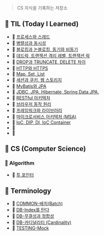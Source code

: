 > CS 지식을 기록하는 저장소 <p>


## 📌 TIL (Today I Learned)
- 🍪 [프로세스와 스레드](https://github.com/M1nKyu/CS-Studies/blob/main/TIL/%ED%94%84%EB%A1%9C%EC%84%B8%EC%8A%A4%EC%99%80%20%EC%8A%A4%EB%A0%88%EB%93%9C.md)
- 🍪 [병렬성과 동시성](https://github.com/M1nKyu/CS-Studies/blob/main/TIL/%EB%B3%91%EB%A0%AC%EC%84%B1(Parallelism)%EA%B3%BC%20%EB%8F%99%EC%8B%9C%EC%84%B1(Concurrency).md)
- 🍪 [블로킹과 논블로킹, 동기와 비동기](https://github.com/M1nKyu/CS-Studies/blob/main/00%20TIL/%EB%B8%94%EB%A1%9C%ED%82%B9%EA%B3%BC%20%EB%85%BC%EB%B8%94%EB%A1%9C%ED%82%B9%2C%20%EB%8F%99%EA%B8%B0%EC%99%80%20%EB%B9%84%EB%8F%99%EA%B8%B0.md)
- 🍪 [데드락, 트랜잭션 격리 레벨, 트랜잭션 락](https://github.com/M1nKyu/CS-Studies/blob/main/00%20TIL/%EB%8D%B0%EB%93%9C%EB%9D%BD%2C%20%ED%8A%B8%EB%9E%9C%EC%9E%AD%EC%85%98%20%EA%B2%A9%EB%A6%AC%20%EB%A0%88%EB%B2%A8%2C%20%ED%8A%B8%EB%9E%9C%EC%9E%AD%EC%85%98%20%EB%9D%BD%20%E2%98%85.md)
- 🍪 [DROP과 TRUNCATE, DELETE 차이](https://github.com/M1nKyu/CS-Studies/blob/main/00%20TIL/DROP%EA%B3%BC%20TRUNCATE%2C%20DELETE%20%EC%B0%A8%EC%9D%B4.md)
- 🍪 [HTTP와 HTTPS](https://github.com/M1nKyu/CS-Studies/blob/main/00%20TIL/HTTP%EC%99%80%20HTTPS.md)
- 🍪 [Map, Set, List](https://github.com/M1nKyu/CS-Studies/blob/main/00%20TIL/Map%2C%20Set%2C%20List.md)
- 🍪 [세션과 쿠키, 웹 스토리지](https://github.com/M1nKyu/CS-Studies/blob/main/00%20TIL/%EC%84%B8%EC%85%98%EA%B3%BC%20%EC%BF%A0%ED%82%A4%2C%20%EC%9B%B9%20%EC%8A%A4%ED%86%A0%EB%A6%AC%EC%A7%80.md)
- 🍪 [MyBatis와 JPA](https://github.com/M1nKyu/CS-Studies/blob/main/00%20TIL/MyBatis%EC%99%80%20JPA.md)
- 🍪 [JDBC, JPA, Hibernate, Spring Data JPA.](https://github.com/M1nKyu/CS-Studies/blob/main/00%20TIL/JDBC%2C%20JPA%2C%20Hibernate%2C%20Spring%20Data%20JPA.md)
- 🍪 [RESTful 아키텍처](https://github.com/M1nKyu/CS-Studies/blob/main/00%20TIL/RESTful%20%EC%95%84%ED%82%A4%ED%85%8D%EC%B2%98.md)
- 🍪 [브라우저 동작 원리](https://github.com/M1nKyu/CS-Studies/blob/main/00%20TIL/%EB%B8%8C%EB%9D%BC%EC%9A%B0%EC%A0%80%20%EB%8F%99%EC%9E%91%20%EC%9B%90%EB%A6%AC.md)
- 🍪 [프레임워크와 라이브러리](https://github.com/M1nKyu/CS-Studies/blob/main/00%20TIL/%ED%94%84%EB%A0%88%EC%9E%84%EC%9B%8C%ED%81%AC%EC%99%80%20%EB%9D%BC%EC%9D%B4%EB%B8%8C%EB%9F%AC%EB%A6%AC.md)
- 🍪 [마이크로서비스 아키텍처 (MSA)](https://github.com/M1nKyu/CS-Studies/blob/main/00%20TIL/%EB%A7%88%EC%9D%B4%ED%81%AC%EB%A1%9C%EC%84%9C%EB%B9%84%EC%8A%A4%20%EC%95%84%ED%82%A4%ED%85%8D%EC%B2%98%20(MSA).md)
- 🍪 [IoC, DIP, DI, IoC Container](https://github.com/M1nKyu/CS-Studies/blob/main/00%20TIL/IoC%EC%99%80%20DI%20(%2BDIP%2C%20IoC%20Container).md)
- 🍪 []()
- 🍪 []()

## 📌 CS (Computer Science)
### 🧠 Algorithm
- 🍪 [투 포인터](https://github.com/M1nKyu/CS-Studies/blob/main/01%20Algorithm/%ED%88%AC%20%ED%8F%AC%EC%9D%B8%ED%84%B0%20%EC%95%8C%EA%B3%A0%EB%A6%AC%EC%A6%98.md)

<!--
### 📊 Data-Structure

### 🌐 Network

### 💾 Database

### 💻 Computer-Architecture

### 🐧 Operating-System

### 🛠️ Software-Engineering -->


## 📌 Terminology
- 🍪 [COMMON-배치(Batch)](https://github.com/M1nKyu/CS-Studies/blob/main/10%20CS-Terminologies/COMMON-%EB%B0%B0%EC%B9%98(Batch).md)
- 🍪 [DB-Index를 탄다](https://github.com/M1nKyu/CS-Studies/blob/main/10%20CS-Terminologies/DB-Index%EB%A5%BC%20%ED%83%84%EB%8B%A4.md)
- 🍪 [DB-무결성과 정합성](https://github.com/M1nKyu/CS-Studies/blob/main/10%20CS-Terminologies/DB-%EB%AC%B4%EA%B2%B0%EC%84%B1%EA%B3%BC%20%EC%A0%95%ED%95%A9%EC%84%B1.md)
- 🍪 [DB-카디널리티 (Cardinality)](https://github.com/M1nKyu/CS-Studies/blob/main/10%20CS-Terminologies/DB-%EC%B9%B4%EB%94%94%EB%84%90%EB%A6%AC%ED%8B%B0%20(Cardinality).md)
- 🍪 [TESTING-Mock](https://github.com/M1nKyu/CS-Studies/blob/main/10%20CS-Terminologies/TESTING-Mock.md)
